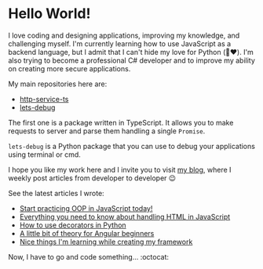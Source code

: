 # Hello World!

I love coding and designing applications, improving my knowledge, and challenging myself. I'm currently learning how to use JavaScript as a backend language, but I admit that I can't hide my love for Python (:see_no_evil::heart:). I'm also trying to become a professional C# developer and to improve my ability on creating more secure applications.

My main repositories here are:

- [http-service-ts](https://github.com/luizfilipezs/http-service-ts)
- [lets-debug](https://github.com/luizfilipezs/lets-debug)

The first one is a package written in TypeScript. It allows you to make requests to server and parse them handling a single `Promise`.

`lets-debug` is a Python package that you can use to debug your applications using terminal or cmd.

I hope you like my work here and I invite you to visit [my blog](https://blogdolipe.com.br), where I weekly post articles from developer to developer :wink:

See the latest articles I wrote:

<!-- HASHNODE:START -->
- [Start practicing OOP in JavaScript today!](https://blogdolipe.com.br/start-practicing-oop-in-javascript-today-ckdmm1zgw05o2zzs1626v5c2a)
- [Everything you need to know about handling HTML in JavaScript](https://blogdolipe.com.br/everything-you-need-to-know-about-handling-html-in-javascript-ckdef273p0245yss1htzncoaj)
- [How to use decorators in Python](https://blogdolipe.com.br/how-to-use-decorators-in-python-ckdbiqgjg01h759s16hn95tlr)
- [A little bit of theory for Angular beginners](https://blogdolipe.com.br/a-little-bit-of-theory-for-angular-beginners-ckd9tb9dw00a2z2s1a9vf0zuo)
- [Nice things I'm learning while creating my framework](https://blogdolipe.com.br/nice-things-im-learning-while-creating-my-framework-ckd5kbq1200uo5ys19rn9dmm8)
<!-- HASHNODE:END -->

Now, I have to go and code something... :octocat:
